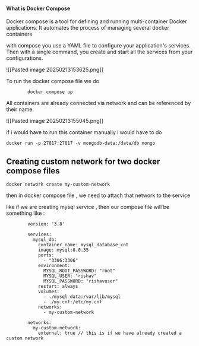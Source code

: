 



#### What is Docker Compose 

Docker compose is a tool for defining and running multi-container Docker applications.
It automates the process of managing several docker containers


with compose you use a YAML file to configure  your application's services. Then with a single command, you create and start all the services from your configurations. 

![[Pasted image 20250213153625.png]]

To run the docker compose file 
we do 

			docker compose up



All containers are already connected via network and can be referenced by their name. 




![[Pasted image 20250213155045.png]]


if i would have to run this container manually i would have to do 

	docker run -p 27017:27017 -v mongodb-data:/data/db mongo



## Creating custom network for two docker compose files



	docker network create my-custom-network


then in docker compose file , we need to attach that network to the service 


like if we are creating mysql service , then our compose file will be something like : 

			version: '3.8'
			
			services:
			  mysql_db:
			    container_name: mysql_database_cnt
			    image: mysql:8.0.35
			    ports:
			      - "3306:3306"
			    environment:
			      MYSQL_ROOT_PASSWORD: "root"
			      MYSQL_USER: "rishav"
			      MYSQL_PASSWORD: "rishavuser"
			    restart: always
			    volumes:
			      - ./mysql-data:/var/lib/mysql
			      - ./my.cnf:/etc/my.cnf
			    networks:
			      - my-custom-network
			
			networks:
			  my-custom-network:
			    external: true // this is if we have already created a custom network






